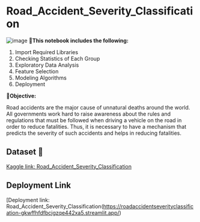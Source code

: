 # Road_Accident_Severity_Classification
![image](https://cdn-images-1.medium.com/max/800/0*ipvJpQLmhlrch90Q.jpg)
**📱This notebook includes the following:**

1. Import Required Libraries
2. Checking Statistics of Each Group
3. Exploratory Data Analysis
4. Feature Selection
5. Modeling Algorithms
6. Deployment
    
**📱Objective:**   
    
Road accidents are the major cause of unnatural deaths around the world. All governments work hard to raise awareness about the rules and regulations that must be followed when driving a vehicle on the road in order to reduce fatalities. Thus, it is necessary to have a mechanism that predicts the severity of such accidents and helps in reducing fatalities.

## Dataset 📔

[Kaggle link: Road_Accident_Severity_Classification](https://www.kaggle.com/datasets/saurabhshahane/road-traffic-accidents)

## Deployment Link

[Deployment link: Road_Accident_Severity_Classification(https://roadaccidentseverityclassification-gkwffhfdfbcjgzqe442xa5.streamlit.app/) 
